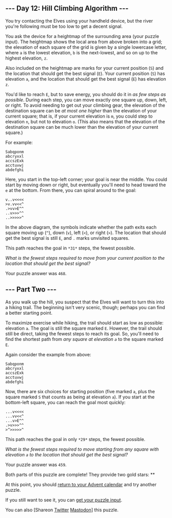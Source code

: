 \--- Day 12: Hill Climbing Algorithm ---
----------

You try contacting the Elves using your handheld device, but the river you're following must be too low to get a decent signal.

You ask the device for a heightmap of the surrounding area (your puzzle input). The heightmap shows the local area from above broken into a grid; the elevation of each square of the grid is given by a single lowercase letter, where `a` is the lowest elevation, `b` is the next-lowest, and so on up to the highest elevation, `z`.

Also included on the heightmap are marks for your current position (`S`) and the location that should get the best signal (`E`). Your current position (`S`) has elevation `a`, and the location that should get the best signal (`E`) has elevation `z`.

You'd like to reach `E`, but to save energy, you should do it in *as few steps as possible*. During each step, you can move exactly one square up, down, left, or right. To avoid needing to get out your climbing gear, the elevation of the destination square can be *at most one higher* than the elevation of your current square; that is, if your current elevation is `m`, you could step to elevation `n`, but not to elevation `o`. (This also means that the elevation of the destination square can be much lower than the elevation of your current square.)

For example:

```
Sabqponm
abcryxxl
accszExk
acctuvwj
abdefghi

```

Here, you start in the top-left corner; your goal is near the middle. You could start by moving down or right, but eventually you'll need to head toward the `e` at the bottom. From there, you can spiral around to the goal:

```
v..v<<<<
>v.vv<<^
.>vv>E^^
..v>>>^^
..>>>>>^

```

In the above diagram, the symbols indicate whether the path exits each square moving up (`^`), down (`v`), left (`<`), or right (`>`). The location that should get the best signal is still `E`, and `.` marks unvisited squares.

This path reaches the goal in `*31*` steps, the fewest possible.

*What is the fewest steps required to move from your current position to the location that should get the best signal?*

Your puzzle answer was `468`.

\--- Part Two ---
----------

As you walk up the hill, you suspect that the Elves will want to turn this into a hiking trail. The beginning isn't very scenic, though; perhaps you can find a better starting point.

To maximize exercise while hiking, the trail should start as low as possible: elevation `a`. The goal is still the square marked `E`. However, the trail should still be direct, taking the fewest steps to reach its goal. So, you'll need to find the shortest path from *any square at elevation `a`* to the square marked `E`.

Again consider the example from above:

```
Sabqponm
abcryxxl
accszExk
acctuvwj
abdefghi

```

Now, there are six choices for starting position (five marked `a`, plus the square marked `S` that counts as being at elevation `a`). If you start at the bottom-left square, you can reach the goal most quickly:

```
...v<<<<
...vv<<^
...v>E^^
.>v>>>^^
>^>>>>>^

```

This path reaches the goal in only `*29*` steps, the fewest possible.

*What is the fewest steps required to move starting from any square with elevation `a` to the location that should get the best signal?*

Your puzzle answer was `459`.

Both parts of this puzzle are complete! They provide two gold stars: \*\*

At this point, you should [return to your Advent calendar](/2022) and try another puzzle.

If you still want to see it, you can [get your puzzle input](12/input).

You can also [Shareon [Twitter](https://twitter.com/intent/tweet?text=I%27ve+completed+%22Hill+Climbing+Algorithm%22+%2D+Day+12+%2D+Advent+of+Code+2022&url=https%3A%2F%2Fadventofcode%2Ecom%2F2022%2Fday%2F12&related=ericwastl&hashtags=AdventOfCode) [Mastodon](javascript:void(0);)] this puzzle.